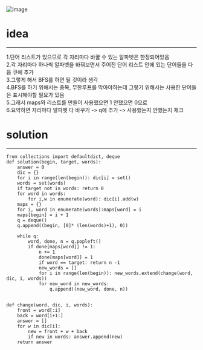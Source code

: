 ![image](https://user-images.githubusercontent.com/89527573/214624667-1337bc59-762f-4550-9dc9-7c6769b1b0aa.png)

# idea
----
1.단어 리스트가 있으므로 각 자리마다 바꿀 수 있는 알파벳은 한정되어있음    
2.각 자리마다 하나씩 알파벳을 바꿔보면서 주어진 단어 리스트 안에 있는 단어들을 다음 큐에 추가    
3.그렇게 해서 BFS를 하면 될 것이라 생각    
4.BFS를 하기 위해서는 중복, 무한루프를 막아야하는데 그렇기 위해서는 사용한 단어들은 표시해야할 필요가 있음    
5.그래서 maps와 리스트를 만들어 사용했으면 1 안했으면 0으로    
6.요약하면 자리마다 알파벳 다 바꾸기 -> q에 추가 -> 사용했는지 안했는지 체크

# solution
----
```
from collections import defaultdict, deque
def solution(begin, target, words):
    answer = 0
    dic = {}
    for i in range(len(begin)): dic[i] = set()
    words = set(words)
    if target not in words: return 0
    for word in words:
        for i,w in enumerate(word): dic[i].add(w) 
    maps = {}
    for i, word in enumerate(words):maps[word] = i
    maps[begin] = i + 1
    q = deque()
    q.append((begin, [0]* (len(words)+1), 0))
    
    while q:
        word, done, n = q.popleft()
        if done[maps[word]] != 1:
            n += 1
            done[maps[word]] = 1
            if word == target: return n -1
            new_words = []
            for i in range(len(begin)): new_words.extend(change(word, dic, i, words))
            for new_word in new_words:
                q.append((new_word, done, n))
            

def change(word, dic, i, words):
    front = word[:i]
    back = word[i+1:]
    answer = []
    for w in dic[i]:
        new = front + w + back
        if new in words: answer.append(new)
    return answer
